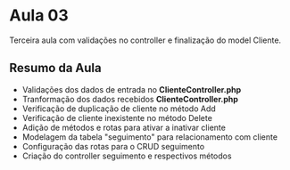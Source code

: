 # Aula 03

Terceira aula com validações no controller e finalização do model Cliente.

## Resumo da Aula
- Validações dos dados de entrada no **ClienteController.php**
- Tranformação dos dados recebidos **ClienteController.php**
- Verificação de duplicação de cliente no método Add
- Verificação de cliente inexistente no método Delete
- Adição de métodos e rotas para ativar a inativar cliente
- Modelagem da tabela "seguimento" para relacionamento com cliente
- Configuração das rotas para o CRUD seguimento
- Criação do controller seguimento e respectivos métodos 
